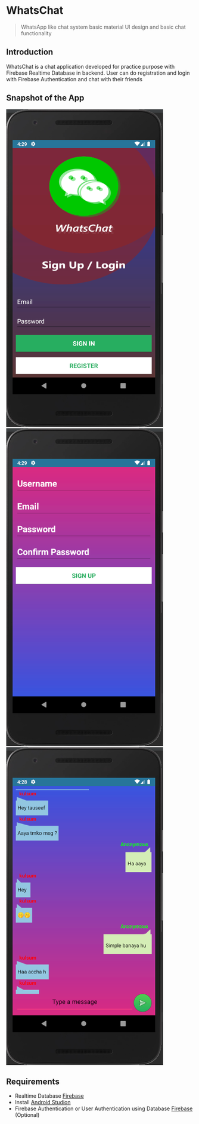 # WhatsChat
> WhatsApp like chat system basic material UI design and basic chat functionality

## Introduction
WhatsChat is a chat application developed for practice purpose with Firebase Realtime Database in backend.
User can do registration and login with Firebase Authentication and chat with their friends

## Snapshot of the App
![](ss1.PNG)
![](ss2.PNG)
![](ss3.PNG)

## Requirements
* Realtime Database [Firebase](http://firebase.google.com/)
* Install [Android Studion](https://developer.android.com/studio)
* Firebase Authentication or User Authentication using Database [Firebase](http://firebase.google.com/) (Optional)
